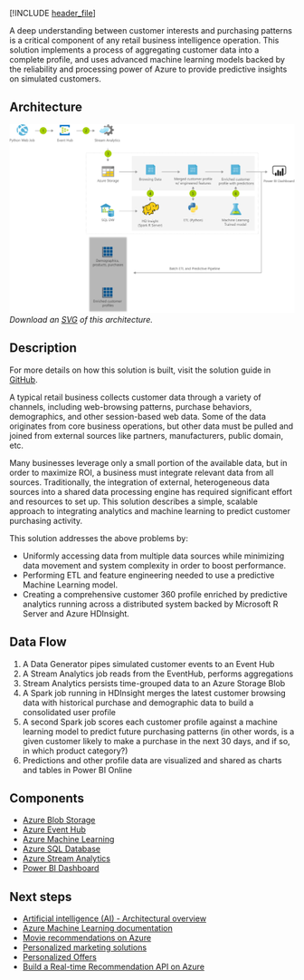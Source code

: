 


[!INCLUDE [header_file](../../../includes/sol-idea-header.md)]

A deep understanding between customer interests and purchasing patterns is a critical component of any retail business intelligence operation. This solution implements a process of aggregating customer data into a complete profile, and uses advanced machine learning models backed by the reliability and processing power of Azure to provide predictive insights on simulated customers.

## Architecture

![Architecture diagram](../media/product-recommendations.png)
*Download an [SVG](../media/product-recommendations.svg) of this architecture.*

## Description

For more details on how this solution is built, visit the solution guide in [GitHub](https://github.com/Azure/cortana-intelligence-customer360).

A typical retail business collects customer data through a variety of channels, including web-browsing patterns, purchase behaviors, demographics, and other session-based web data. Some of the data originates from core business operations, but other data must be pulled and joined from external sources like partners, manufacturers, public domain, etc.

Many businesses leverage only a small portion of the available data, but in order to maximize ROI, a business must integrate relevant data from all sources. Traditionally, the integration of external, heterogeneous data sources into a shared data processing engine has required significant effort and resources to set up. This solution describes a simple, scalable approach to integrating analytics and machine learning to predict customer purchasing activity.

This solution addresses the above problems by:

* Uniformly accessing data from multiple data sources while minimizing data movement and system complexity in order to boost performance.
* Performing ETL and feature engineering needed to use a predictive Machine Learning model.
* Creating a comprehensive customer 360 profile enriched by predictive analytics running across a distributed system backed by Microsoft R Server and Azure HDInsight.

## Data Flow

1. A Data Generator pipes simulated customer events to an Event Hub
1. A Stream Analytics job reads from the EventHub, performs aggregations
1. Stream Analytics persists time-grouped data to an Azure Storage Blob
1. A Spark job running in HDInsight merges the latest customer browsing data with historical purchase and demographic data to build a consolidated user profile
1. A second Spark job scores each customer profile against a machine learning model to predict future purchasing patterns (in other words, is a given customer likely to make a purchase in the next 30 days, and if so, in which product category?)
1. Predictions and other profile data are visualized and shared as charts and tables in Power BI Online

## Components

* [Azure Blob Storage](/azure/storage/blobs/)
* [Azure Event Hub](/azure/event-hubs/)
* [Azure Machine Learning](https://azure.microsoft.com/en-us/services/machine-learning/)
* [Azure SQL Database](https://azure.microsoft.com/services/sql-database/)
* [Azure Stream Analytics](/azure/stream-analytics/)
* [Power BI Dashboard](/power-bi/create-reports/)

## Next steps

* [Artificial intelligence (AI) - Architectural overview](../../data-guide/big-data/ai-overview.md)
* [Azure Machine Learning documentation](/azure/machine-learning/)
* [Movie recommendations on Azure](/azure/architecture/example-scenario/ai/movie-recommendations)
* [Personalized marketing solutions](/azure/architecture/solution-ideas/articles/personalized-marketing)
* [Personalized Offers](/azure/architecture/solution-ideas/articles/personalized-offers)
* [Build a Real-time Recommendation API on Azure](/azure/architecture/reference-architectures/ai/real-time-recommendation)
